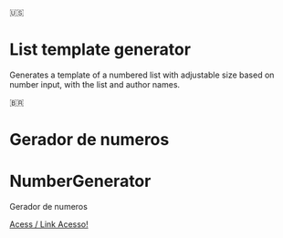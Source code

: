 🇺🇸
# List template generator
Generates a template of a numbered list with adjustable size based on number input, with the list and author names.

🇧🇷
# Gerador de numeros


# NumberGenerator
Gerador de numeros

 <a href="https://21900884.github.io/NumberGenerator/" target="_blank">Acess / Link Acesso!</a> 
 
